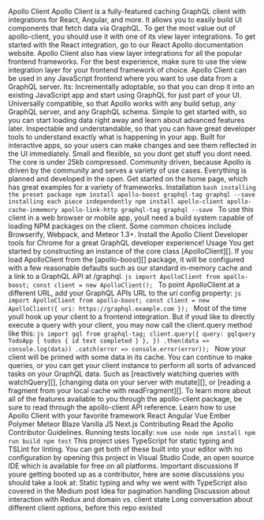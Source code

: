 Apollo Client Apollo Client is a fully-featured caching GraphQL client with integrations for React, Angular, and more. It allows you to easily build UI components that fetch data via GraphQL. To get the most value out of apollo-client, you should use it with one of its view layer integrations. To get started with the React integration, go to our React Apollo documentation website. Apollo Client also has view layer integrations for all the popular frontend frameworks. For the best experience, make sure to use the view integration layer for your frontend framework of choice. Apollo Client can be used in any JavaScript frontend where you want to use data from a GraphQL server. Its: Incrementally adoptable, so that you can drop it into an existing JavaScript app and start using GraphQL for just part of your UI. Universally compatible, so that Apollo works with any build setup, any GraphQL server, and any GraphQL schema. Simple to get started with, so you can start loading data right away and learn about advanced features later. Inspectable and understandable, so that you can have great developer tools to understand exactly what is happening in your app. Built for interactive apps, so your users can make changes and see them reflected in the UI immediately. Small and flexible, so you dont get stuff you dont need. The core is under 25kb compressed. Community driven, because Apollo is driven by the community and serves a variety of use cases. Everything is planned and developed in the open. Get started on the home page, which has great examples for a variety of frameworks. Installation ```bash installing the preset package npm install apollo-boost graphql-tag graphql --save installing each piece independently npm install apollo-client apollo-cache-inmemory apollo-link-http graphql-tag graphql --save ``` To use this client in a web browser or mobile app, youll need a build system capable of loading NPM packages on the client. Some common choices include Browserify, Webpack, and Meteor 1.3+. Install the Apollo Client Developer tools for Chrome for a great GraphQL developer experience! Usage You get started by constructing an instance of the core class [ApolloClient][]. If you load ApolloClient from the [apollo-boost][] package, it will be configured with a few reasonable defaults such as our standard in-memory cache and a link to a GraphQL API at /graphql. ```js import ApolloClient from apollo-boost; const client = new ApolloClient(); ``` To point ApolloClient at a different URL, add your GraphQL APIs URL to the uri config property: ```js import ApolloClient from apollo-boost; const client = new ApolloClient({ uri: https://graphql.example.com }); ``` Most of the time youll hook up your client to a frontend integration. But if youd like to directly execute a query with your client, you may now call the client.query method like this: ```js import gql from graphql-tag; client.query({ query: gqlquery TodoApp { todos { id text completed } }, }) .then(data => console.log(data)) .catch(error => console.error(error)); ``` Now your client will be primed with some data in its cache. You can continue to make queries, or you can get your client instance to perform all sorts of advanced tasks on your GraphQL data. Such as [reactively watching queries with watchQuery][], [changing data on your server with mutate][], or [reading a fragment from your local cache with readFragment][]. To learn more about all of the features available to you through the apollo-client package, be sure to read through the apollo-client API reference. Learn how to use Apollo Client with your favorite framework React Angular Vue Ember Polymer Meteor Blaze Vanilla JS Next.js Contributing Read the Apollo Contributor Guidelines. Running tests locally: ``` nvm use node npm install npm run build npm test ``` This project uses TypeScript for static typing and TSLint for linting. You can get both of these built into your editor with no configuration by opening this project in Visual Studio Code, an open source IDE which is available for free on all platforms. Important discussions If youre getting booted up as a contributor, here are some discussions you should take a look at: Static typing and why we went with TypeScript also covered in the Medium post Idea for pagination handling Discussion about interaction with Redux and domain vs. client state Long conversation about different client options, before this repo existed